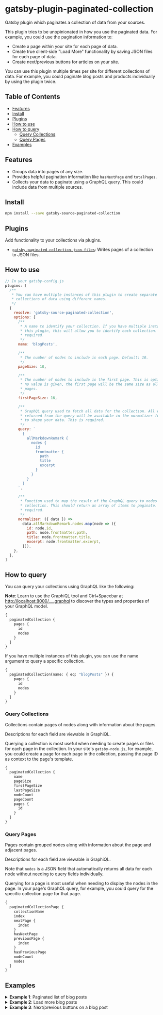 # gatsby-plugin-paginated-collection

Gatsby plugin which paginates a collection of data from your sources.

This plugin tries to be unopinionated in how you use the paginated data. For
example, you could use the pagination information to:

- Create a page within your site for each page of data.
- Create true client-side "Load More" functionality by saving JSON files for
  each page of data.
- Create next/previous buttons for articles on your site.

You can use this plugin multiple times per site for different collections of
data. For example, you could paginate blog posts and products individually by
using the plugin twice.

## Table of Contents

- [Features](#features)
- [Install](#install)
- [Plugins](#plugins)
- [How to use](#how-to-use)
- [How to query](#how-to-query)
  - [Query Collections](#query-collections)
  - [Query Pages](#query-pages)
- [Examples](#examples)

## Features

- Groups data into pages of any size.
- Provides helpful pagination information like `hasNextPage` and `totalPages`.
- Collects your data to paginate using a GraphQL query. This could include data
  from multiple sources.

## Install

```sh
npm install --save gatsby-source-paginated-collection
```

## Plugins

Add functionality to your collections via plugins.

- [`gatsby-paginated-collection-json-files`](https://github.com/WalltoWall/gatsby-plugin-paginated-collection/tree/master/packages/gatsby-paginated-collection-json-files):
  Writes pages of a collection to JSON files.

## How to use

```javascript
// In your gatsby-config.js
plugins: [
  /**
   * You can have multiple instances of this plugin to create separate
   * collections of data using different names.
   */
  {
    resolve: 'gatsby-source-paginated-collection',
    options: {
      /**
       * A name to identify your collection. If you have multiple instances of
       * this plugin, this will allow you to identify each collection. This is
       * required.
       */
      name: 'blogPosts',

      /**
       * The number of nodes to include in each page. Default: 10.
       */
      pageSize: 10,

      /**
       * The number of nodes to include in the first page. This is optional. If
       * no value is given, the first page will be the same size as all other
       * pages.
       */
      firstPageSize: 16,

      /**
       * GraphQL query used to fetch all data for the collection. All data
       * returned from the query will be available in the normalizer function
       * to shape your data. This is required.
       */
      query: `
        {
          allMarkdownRemark {
            nodes {
              id
              frontmatter {
                path
                title
                excerpt
              }
            }
          }
        }
      `,

      /**
       * Function used to map the result of the GraphQL query to nodes in the
       * collection. This should return an array of items to paginate. This is
       * required.
       */
      normalizer: ({ data }) =>
        data.allMarkdownRemark.nodes.map(node => ({
          id: node.id,
          path: node.frontmatter.path,
          title: node.frontmatter.title,
          excerpt: node.frontmatter.excerpt,
        })),
    },
  },
]
```

## How to query

You can query your collections using GraphQL like the following:

**Note**: Learn to use the GraphiQL tool and Ctrl+Spacebar at
<http://localhost:8000/___graphql> to discover the types and properties of your
GraphQL model.

```graphql
{
  paginatedCollection {
    pages {
      id
      nodes
    }
  }
}
```

If you have multiple instances of this plugin, you can use the name argument to
query a specific collection.

```graphql
{
  paginatedCollection(name: { eq: "blogPosts" }) {
    pages {
      id
      nodes
    }
  }
}
```

### Query Collections

Collections contain pages of nodes along with information about the pages.

Descriptions for each field are viewable in GraphiQL.

Querying a collection is most useful when needing to create pages or files for
each page in the collection. In your site's `gatsby-node.js`, for example, you
could create a page for each page in the collection, passing the page ID as
context to the page's template.

```graphql
{
  paginatedCollection {
    name
    pageSize
    firstPageSize
    lastPageSize
    nodeCount
    pageCount
    pages {
      id
    }
  }
}
```

### Query Pages

Pages contain grouped nodes along with information about the page and adjacent
pages.

Descriptions for each field are viewable in GraphiQL.

Note that `nodes` is a JSON field that automatically returns all data for each
node without needing to query fields individually.

Querying for a page is most useful when needing to display the nodes in the
page. In your page's GraphQL query, for example, you could query for the
specific collection page for that page.

```graphql
{
  paginatedCollectionPage {
    collectionName
    index
    nextPage {
      index
    }
    hasNextPage
    previousPage {
      index
    }
    hasPreviousPage
    nodeCount
    nodes
  }
}
```

## Examples

<details>
  <summary><strong>Example 1</strong>: Paginated list of blog posts</summary>
  <br/>

This example creates pages of blog posts with each page containing a list of up
to 10 posts. We will use a template to generate these pages using page context
to pass the pagination information.

1. **Add the plugin to `gatsby-config.js`**

   This example assumes you are creating pages for each blog post at
   `/blog/${slug}`.

   ```javascript
   // gatsby-config.js

   module.exports = {
     plugins: [
       {
         resolve: 'gatsby-plugin-paginated-collection',
         options: {
           name: 'blog-posts',
           query: `
             {
               allMarkdownRemark {
                 nodes {
                   id
                   frontmatter {
                     path
                     title
                     excerpt
                   }
                 }
               }
             }
           `,
           normalizer: ({ data }) =>
             data.allMarkdownRemark.nodes.map(node => ({
               id: node.id,
               url: `/blog/${node.frontmatter.path}`,
               title: node.frontmatter.title,
             })),
         },
       },
     ],
   }
   ```

1. **Create a blog posts template**

   This template will be used for each page of blog posts.

   ```javascript
   // src/templates/blog.js

   import React from 'react'
   import { Link, graphql } from 'gatsby'

   const BlogPage = ({ data }) => {
     const page = data.paginatedCollectionPage
     const blogPosts = page.nodes

     return (
       <div className="blog-posts">
         <ul className="blog-posts__list">
           {blogPosts.map(blogPost => (
             <li key={blogPost.id} className="blog-posts__post">
               <Link to={blogPost.url}>{blogPost.title}</Link>
             </li>
           ))}
         </ul>
         {page.hasPreviousPage && (
           <Link to={`/blog/${page.previousPage.id}`}>Previous page</Link>
         )}
         <span>
           Page {page.index + 1} of {page.collection.totalPages}
         </span>
         {page.hasNextPage && (
           <Link to={`/blog/${page.nextPage.id}`}>Next page</Link>
         )}
       </div>
     )
   }

   export default BlogPage

   export const query = graphql`
     query($id: String!) {
       paginatedCollectionPage(id: { eq: $id }) {
         nodes
         index
         hasNextPage
         nextPage {
           id
         }
         hasPreviousPage
         previousPage {
           id
         }
         collection {
           totalPages
         }
       }
     }
   `
   ```

1. **Create a page for each paginated group of blog posts**

   We query all the pages in the collection and create pages using the template
   above. We also create an extra page for the first group of blog posts with a
   nice URL.

   ```javascript
   // gatsby-node.js

   exports.createPages = async gatsbyContext => {
     const { actions, graphql } = gatsbyContext
     const { createPage } = actions

     const blogTemplate = path.resolve('src/templates/blog.js')

     const { data } = await graphql(`
       {
         paginatedCollection(name: { eq: "blog-posts" }) {
           pages {
             id
           }
         }
       }
     `)
     const pages = data.paginatedCollection.pages

     for (const page of pages)
       createPage({
         path: `/blog/${page.id}`,
         component: blogTemplate,
         context: { id: page.id },
       })

     // Create the first page with a nice URL
     createPage({
       path: '/blog/',
       component: blogTemplate,
       context: { id: pages[0] },
     })
   }
   ```

</details>

<details>
  <summary><strong>Example 2</strong>: Load more blog posts</summary>
  <br/>

This example creates JSON files in the site's `public` directory containing the
pagination data. Files in this directory are added to the site as-is, allowing
us to fetch the JSON client-side upon clicking a button.

On the page where we display the blog posts, we query the first page of posts as
part of the page's static query. These posts will be included in the static
build of the site.

The "Load More" button has a click handler that fetches the next page's JSON,
appends the posts from that page to some state, and updates the state holding
the latest page. Since we have the latest page in state, we can see if there are
more pages to fetch or if we are on the last page.

1. **Add the plugin to `gatsby-config.js`**

   This example assumes you are creating pages for each blog post at
   `/blog/${slug}`.

   ```javascript
   // gatsby-config.js

   module.exports = {
     plugins: [
       {
         resolve: 'gatsby-plugin-paginated-collection',
         options: {
           name: 'blog-posts',
           query: `
             {
               allMarkdownRemark {
                 nodes {
                   id
                   frontmatter {
                     path
                     title
                     excerpt
                   }
                 }
               }
             }
           `,
           normalizer: ({ data }) =>
             data.allMarkdownRemark.nodes.map(node => ({
               id: node.id,
               url: `/blog/${node.frontmatter.path}`,
               title: node.frontmatter.title,
             })),
         },
       },
     ],
   }
   ```

1. **Create the JSON files in `gatsby-node.js`**

   We're going to save it in `/paginated-data/${collection.id}`, where
   collection ID is a UUID for the blog posts, but this could also be
   `/paginated-data/blog-posts`.

   Similarly, we are using the page IDs for the JSON filenames, but this could
   also be the page number/index.

   Using the IDs forces you to rely on the pagination data provided by the
   plugin rather than keeping state yourself (e.g. incrementing page numbers).

   ```javascript
   // gatsby-node.js

   exports.createPages = async gatsbyContext => {
     const { graphql } = gatsbyContext

     const queryResult = await graphql(`
       {
         paginatedCollection(name: { eq: "blog-posts" }) {
           id
           pages {
             id
             nodes
             hasNextPage
             nextPage {
               id
             }
           }
         }
       }
     `)

     const collection = queryResult.data.paginatedCollection
     const dir = path.join(__dirname, 'public', 'paginated-data', collection.id)
     fs.mkdirSync(dir, { recursive: true })

     for (const page of collection.pages)
       fs.writeFileSync(
         path.resolve(dir, `${page.id}.json`),
         JSON.stringify(page),
       )
   }
   ```

1. **Create a Blog page with the fetching handler**

   The `loadNextPage` function does not do any error handling so feel free to
   improve on this.

   Note the use of `withPrefix` when creating the URL for the JSON file. This is
   only necessary if your site is not hosted at the root of your server.

   ```javascript
   // src/pages/blog.js

   import React, { useState, useCallback } from 'react'
   import { Link, graphql, withPrefix } from 'gatsby'

   const BlogPage = ({ data }) => {
     const initialPage = data.paginatedCollectionPage
     const [latestPage, setLatestPage] = useState(initialPage)
     const [blogPosts, setBlogPosts] = useState(initialPage.nodes)

     const loadNextPage = useCallback(async () => {
       if (!latestPage.hasNextPage) return

       const collectionId = latestPage.collection.id
       const nextPageId = latestPage.nextPage.id
       const path = withPrefix(
         `/paginated-data/${collectionId}/${nextPageId}.json`,
       )

       const res = await fetch(path)
       const json = await res.json()

       setBlogPosts(state => [...state, ...json.nodes])
       setLatestPage(json)
     }, [latestPage])

     return (
       <div className="blog-posts">
         <ul className="blog-posts__list">
           {blogPosts.map(blogPost => (
             <li key={blogPost.id} className="blog-posts__list__post">
               <Link to={blogPost.url}>{blogPost.title}</Link>
             </li>
           ))}
         </ul>
         {latestPage.hasNextPage && (
           <button class="blog-posts__load-more" onClick={loadNextPage}>
             Load more
           </button>
         )}
       </div>
     )
   }

   export default BlogPage

   export const query = graphql`
     {
       paginatedCollectionPage(
         collection: { name: { eq: "blog-posts" } }
         index: { eq: 0 }
       ) {
         nodes
         hasNextPage
         nextPage {
           id
         }
         collection {
           id
         }
       }
     }
   `
   ```

</details>

<details>
  <summary><strong>Example 3</strong>: Next/previous buttons on a blog post</summary>
  <br/>

TODO

</details>
